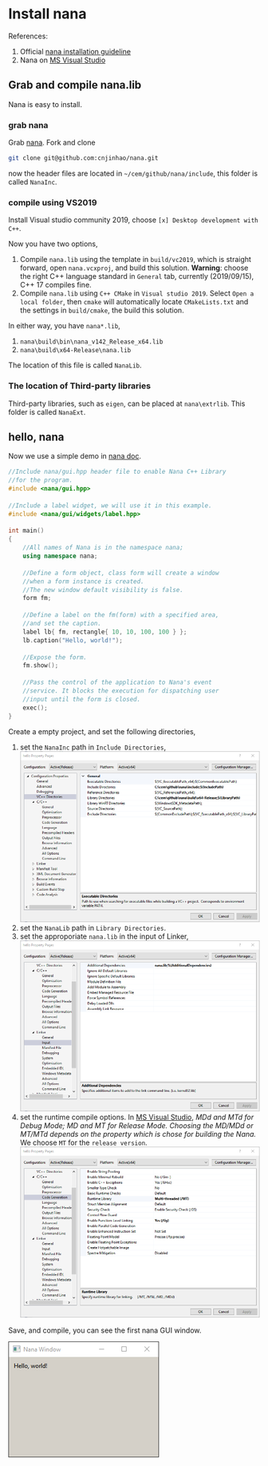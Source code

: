# Install nana

References:

  1. Official [nana installation guideline](https://github.com/qPCR4vir/nana-docs/wiki/Installation)
  2. Nana on [MS Visual Studio](https://github.com/qPCR4vir/nana-docs/wiki/MS-Visual-Studio)

## Grab and compile nana.lib

Nana is easy to install.

### grab nana

Grab [nana](https://github.com/cnjinhao/nana). Fork and clone
```bash
git clone git@github.com:cnjinhao/nana.git
```
now the header files are located in `~/cem/github/nana/include`, this folder is called `NanaInc`.

### compile using VS2019

Install Visual studio community 2019, choose `[x] Desktop development with C++`.

Now you have two options,
  1. Compile `nana.lib` using the template in `build/vc2019`, which is straight forward, open `nana.vcxproj`, and build this solution. **Warning**: choose the right C++ language standard in `General` tab, currently (2019/09/15), C++ 17 compiles fine.
  2. Compile `nana.lib` using `C++ CMake` in `Visual studio 2019`. Select `Open a local folder`, then `cmake` will automatically locate `CMakeLists.txt` and the settings in `build/cmake`, the build this solution.

In either way, you have `nana*.lib`,
  1. `nana\build\bin\nana_v142_Release_x64.lib`
  2. `nana\build\x64-Release\nana.lib`

The location of this file is called `NanaLib`.

### The location of Third-party libraries

Third-party libraries, such as `eigen`, can be placed at `nana\extrlib`. This folder is called `NanaExt`.

## hello, nana

Now we use a simple demo in [nana doc](http://nanapro.org/en-us/blog/2016/05/an-introduction-to-nana-c-library/).

```cpp
//Include nana/gui.hpp header file to enable Nana C++ Library
//for the program.
#include <nana/gui.hpp>

//Include a label widget, we will use it in this example.
#include <nana/gui/widgets/label.hpp>

int main()
{
    //All names of Nana is in the namespace nana;
    using namespace nana;

    //Define a form object, class form will create a window
    //when a form instance is created.
    //The new window default visibility is false.
    form fm;

    //Define a label on the fm(form) with a specified area,
    //and set the caption.
    label lb{ fm, rectangle{ 10, 10, 100, 100 } };
    lb.caption("Hello, world!");

    //Expose the form.
    fm.show();

    //Pass the control of the application to Nana's event
    //service. It blocks the execution for dispatching user
    //input until the form is closed.
    exec();
}
```

Create a empty project, and set the following directories,

  1. set the `NanaInc` path in `Include Directories`,
  ![vc_dir](./figs/01-vc_dir.png)
  2. set the `NanaLib` path in `Library Directories`.
  3. set the approporiate `nana.lib` in the input of Linker,
  ![vc_lib](./figs/01-vc_lib.png)
  4. set the runtime compile options. In [MS Visual Studio](https://github.com/qPCR4vir/nana-docs/wiki/MS-Visual-Studio), *MDd and MTd for Debug Mode; MD and MT for Release Mode. Choosing the MD/MDd or MT/MTd depends on the property which is chose for building the Nana.* We choose `MT` for the `release version`.
  ![vc_runtime](./figs/01-vc_runtime.png)

Save, and compile, you can see the first nana GUI window.

![hello_nana](./figs/01-hello_nana.png)

